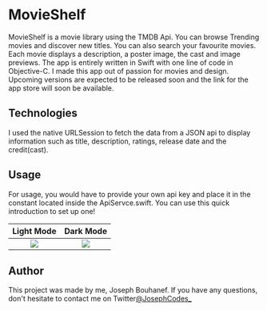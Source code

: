 # MovieShelf
MovieShelf is a movie library using the TMDB Api. You can browse Trending movies and discover new titles. You can also search your favourite movies. Each movie displays a description, a poster image, the cast and image previews. The app is entirely written in Swift with one line of code in Objective-C. I made this app out of passion for movies and design. Upcoming versions are expected to be released soon and the link for the app store will soon be available.

## Technologies
I used the native URLSession to fetch the data from a JSON api to display information such as title, description, ratings, release date and the credit(cast).

## Usage
For usage, you would have to provide your own api key and place it in the constant located inside the ApiServce.swift. You can use this quick introduction to set up one!

Light Mode            |  Dark Mode
:-------------------------:|:-------------------------:
![](https://github.com/joevegacoding/MovieShelf/blob/master/Images/LightModeVersion.gif) |  ![](https://github.com/joevegacoding/MovieShelf/blob/master/Images/DarkModeVersion.gif)



## Author
This project was made by me, Joseph Bouhanef. If you have any questions, don't hesitate to contact me on Twitter[@JosephCodes_](https://twitter.com/JosephCodes_)

